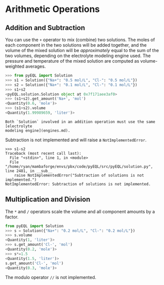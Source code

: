 # Arithmetic Operations

## Addition and Subtraction

You can use the `+` operator to mix (combine) two solutions. The moles of each component
in the two solutions will be added together, and the volume of the mixed solution will
be _approximately_ equal to the sum of the two volumes, depending on the electrolyte
modeling engine used. The pressure and temperature of the mixed solution are computed
as volume-weighted averages.

```python
>>> from pyEQL import Solution
>>> s1 = Solution({"Na+": "0.5 mol/L", "Cl-": "0.5 mol/L"})
>>> s2 = Solution({"Na+": "0.1 mol/L", "Cl-": "0.1 mol/L"})
>>> s1+s2
<pyEQL.solution.Solution object at 0x7f171aee3af0>
>>> (s1+s2).get_amount('Na+', 'mol')
<Quantity(0.6, 'mole')>
>>> (s1+s2).volume
<Quantity(1.99989659, 'liter')>
```

```{note}
Both `Solution` involved in an addition operation must use the same [electrolyte
modeling engine](engines.md).
```

Subtraction is not implemented and will raise a `NotImplementedError`.

```
>>> s1-s2
Traceback (most recent call last):
  File "<stdin>", line 1, in <module>
  File "/home/ryan/mambaforge/envs/pbx/code/pyEQL/src/pyEQL/solution.py", line 2481, in __sub__
    raise NotImplementedError("Subtraction of solutions is not implemented.")
NotImplementedError: Subtraction of solutions is not implemented.
```

## Multiplication and Division

The `*` and `/` operators scale the volume and all component amounts by a factor.

```python
from pyEQL import Solution
>>> s = Solution({"Na+": "0.2 mol/L", "Cl-": "0.2 mol/L"})
>>> s.volume
<Quantity(1, 'liter')>
>>> s.get_amount('Cl-', 'mol')
<Quantity(0.2, 'mole')>
>>> s*=1.5
<Quantity(1.5, 'liter')>
s.get_amount('Cl-', 'mol')
<Quantity(0.3, 'mole')>
```

The modulo operator `//` is not implemented.
